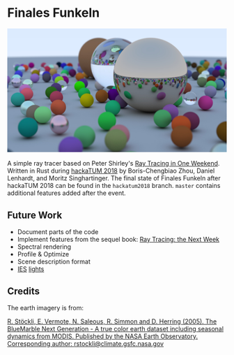 # Finales Funkeln

![rendered image](assets/demo.jpg "rendered image")

A simple ray tracer based on Peter Shirley's [Ray Tracing in One Weekend][1].
Written in Rust during [hackaTUM 2018][2] by Boris-Chengbiao Zhou, Daniel
Lenhardt, and Moritz Singhartinger. The final state of Finales Funkeln after
hackaTUM 2018 can be found in the `hackatum2018` branch. `master` contains
additional features added after the event.

## Future Work
- Document parts of the code
- Implement features from the sequel book: [Ray Tracing: the Next Week][3]
- Spectral rendering
- Profile & Optimize
- Scene description format
- [IES][4] [lights][5]

[1]: https://github.com/petershirley/raytracinginoneweekend
[2]: https://hack.tum.de
[3]: https://github.com/petershirley/raytracingthenextweek
[4]: https://seblagarde.wordpress.com/2014/11/05/ies-light-format-specification-and-reader
[5]: https://computergraphics.stackexchange.com/questions/3995/solid-angle-and-surface-area-values-in-photometric-raytracing

## Credits
The earth imagery is from:

[R. Stöckli, E. Vermote, N. Saleous, R. Simmon and D. Herring (2005).
The BlueMarble Next Generation - A true color earth dataset including seasonal dynamics
from MODIS. Published by the NASA Earth Observatory.
Corresponding author: rstockli@climate.gsfc.nasa.gov](https://visibleearth.nasa.gov/view.php?id=74343)
